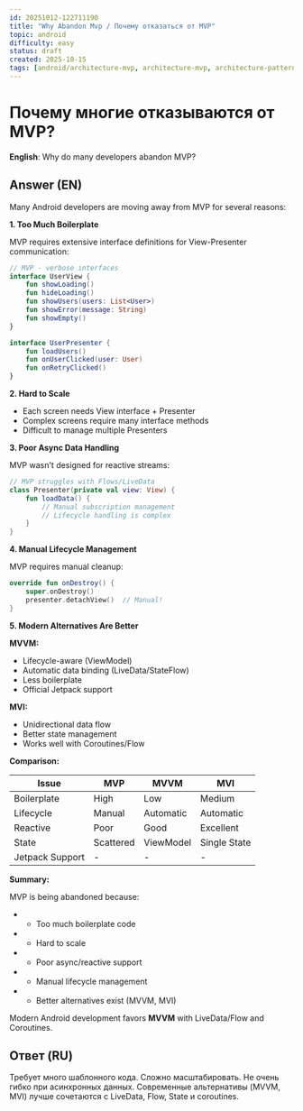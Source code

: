 ```yaml
---
id: 20251012-122711190
title: "Why Abandon Mvp / Почему отказаться от MVP"
topic: android
difficulty: easy
status: draft
created: 2025-10-15
tags: [android/architecture-mvp, architecture-mvp, architecture-patterns, lifecycle, mvi, mvp, mvvm, difficulty/easy]
---
```

# Почему многие отказываются от MVP?

**English**: Why do many developers abandon MVP?

## Answer (EN)
Many Android developers are moving away from MVP for several reasons:

**1. Too Much Boilerplate**

MVP requires extensive interface definitions for View-Presenter communication:

```kotlin
// MVP - verbose interfaces
interface UserView {
    fun showLoading()
    fun hideLoading()
    fun showUsers(users: List<User>)
    fun showError(message: String)
    fun showEmpty()
}

interface UserPresenter {
    fun loadUsers()
    fun onUserClicked(user: User)
    fun onRetryClicked()
}
```

**2. Hard to Scale**

- Each screen needs View interface + Presenter
- Complex screens require many interface methods
- Difficult to manage multiple Presenters

**3. Poor Async Data Handling**

MVP wasn't designed for reactive streams:

```kotlin
// MVP struggles with Flows/LiveData
class Presenter(private val view: View) {
    fun loadData() {
        // Manual subscription management
        // Lifecycle handling is complex
    }
}
```

**4. Manual Lifecycle Management**

MVP requires manual cleanup:

```kotlin
override fun onDestroy() {
    super.onDestroy()
    presenter.detachView()  // Manual!
}
```

**5. Modern Alternatives Are Better**

**MVVM:**
- Lifecycle-aware (ViewModel)
- Automatic data binding (LiveData/StateFlow)
- Less boilerplate
- Official Jetpack support

**MVI:**
- Unidirectional data flow
- Better state management
- Works well with Coroutines/Flow

**Comparison:**

| Issue | MVP | MVVM | MVI |
|-------|-----|------|-----|
| Boilerplate | High | Low | Medium |
| Lifecycle | Manual | Automatic | Automatic |
| Reactive | Poor | Good | Excellent |
| State | Scattered | ViewModel | Single State |
| Jetpack Support | - | - | - |

**Summary:**

MVP is being abandoned because:
- - Too much boilerplate code
- - Hard to scale
- - Poor async/reactive support
- - Manual lifecycle management
- - Better alternatives exist (MVVM, MVI)

Modern Android development favors **MVVM** with LiveData/Flow and Coroutines.

## Ответ (RU)
Требует много шаблонного кода. Сложно масштабировать. Не очень гибко при асинхронных данных. Современные альтернативы (MVVM, MVI) лучше сочетаются с LiveData, Flow, State и coroutines.

